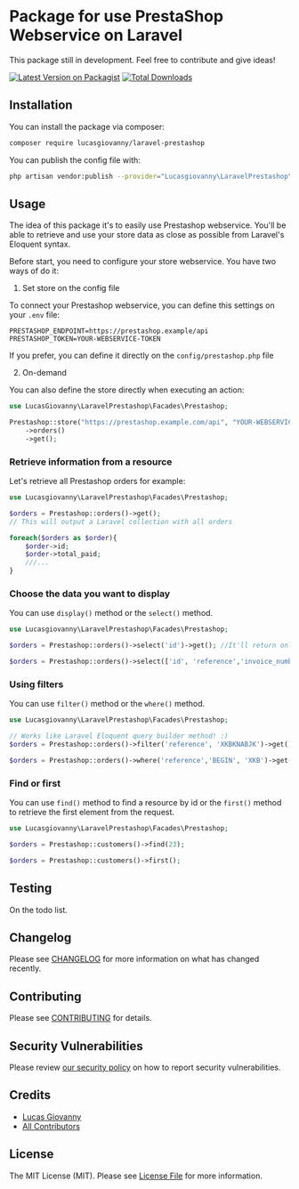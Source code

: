 # Package for use PrestaShop Webservice on Laravel

This package still in development. Feel free to contribute and give ideas!

[![Latest Version on Packagist](https://img.shields.io/packagist/v/lucasgiovanny/laravel-prestashop.svg?style=flat-square)](https://packagist.org/packages/lucasgiovanny/laravel-prestashop)
[![Total Downloads](https://img.shields.io/packagist/dt/lucasgiovanny/laravel-prestashop.svg?style=flat-square)](https://packagist.org/packages/lucasgiovanny/laravel-prestashop)

## Installation

You can install the package via composer:

```bash
composer require lucasgiovanny/laravel-prestashop
```


You can publish the config file with:
```bash
php artisan vendor:publish --provider="Lucasgiovanny\LaravelPrestashop\LaravelPrestashopServiceProvider" --tag="laravel-prestashop-config"
```

## Usage

The idea of this package it's to easily use Prestashop webservice. You'll be able to retrieve and use your store data as close as possible from Laravel's Eloquent syntax.

Before start, you need to configure your store webservice. You have two ways of do it:

1. Set store on the config file

To connect your Prestashop webservice, you can define this settings on your `.env` file:

```env
PRESTASHOP_ENDPOINT=https://prestashop.example/api
PRESTASHOP_TOKEN=YOUR-WEBSERVICE-TOKEN
```

If you prefer, you can define it directly on the `config/prestashop.php` file

2. On-demand

You can also define the store directly when executing an action:
```php
use LucasGiovanny\LaravelPrestashop\Facades\Prestashop;

Prestashop::store("https://prestashop.example.com/api", "YOUR-WEBSERVICE-TOKEN")
    ->orders()
    ->get();
```

### Retrieve information from a resource

Let's retrieve all Prestashop orders for example:

```php
use Lucasgiovanny\LaravelPrestashop\Facades\Prestashop;

$orders = Prestashop::orders()->get();
// This will output a Laravel collection with all orders

foreach($orders as $order){
    $order->id;
    $order->total_paid;
    ///...
}
```

### Choose the data you want to display

You can use `display()` method or the `select()` method.

```php
use Lucasgiovanny\LaravelPrestashop\Facades\Prestashop;

$orders = Prestashop::orders()->select('id')->get(); //It'll return only order id

$orders = Prestashop::orders()->select(['id', 'reference','invoice_number'])->get();
```

### Using filters

You can use `filter()` method or the `where()` method.

```php
use Lucasgiovanny\LaravelPrestashop\Facades\Prestashop;

// Works like Laravel Eloquent query builder method! :)
$orders = Prestashop::orders()->filter('reference', 'XKBKNABJK')->get();

$orders = Prestashop::orders()->where('reference','BEGIN', 'XKB')->get();
```

### Find or first

You can use `find()` method to find a resource by id or the `first()` method to retrieve the first element from the request.

```php
use Lucasgiovanny\LaravelPrestashop\Facades\Prestashop;

$orders = Prestashop::customers()->find(23);

$orders = Prestashop::customers()->first();
```

## Testing

On the todo list.

## Changelog

Please see [CHANGELOG](CHANGELOG.md) for more information on what has changed recently.

## Contributing

Please see [CONTRIBUTING](.github/CONTRIBUTING.md) for details.

## Security Vulnerabilities

Please review [our security policy](../../security/policy) on how to report security vulnerabilities.

## Credits

- [Lucas Giovanny](https://github.com/lucasgiovanny)
- [All Contributors](../../contributors)

## License

The MIT License (MIT). Please see [License File](LICENSE.md) for more information.
